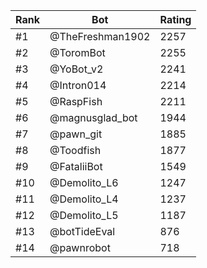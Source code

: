 Rank|Bot|Rating
---|---|---
#1|@TheFreshman1902|2257
#2|@ToromBot|2255
#3|@YoBot_v2|2241
#4|@Intron014|2214
#5|@RaspFish|2211
#6|@magnusglad_bot|1944
#7|@pawn_git|1885
#8|@Toodfish|1877
#9|@FataliiBot|1549
#10|@Demolito_L6|1247
#11|@Demolito_L4|1237
#12|@Demolito_L5|1187
#13|@botTideEval|876
#14|@pawnrobot|718
